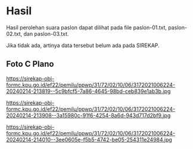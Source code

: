 # Hasil

Hasil perolehan suara paslon dapat dilihat pada file paslon-01.txt, paslon-02.txt, dan paslon-03.txt.

Jika tidak ada, artinya data tersebut belum ada pada SIREKAP.

## Foto C Plano

https://sirekap-obj-formc.kpu.go.id/ef22/pemilu/ppwp/31/72/02/10/06/3172021006224-20240214-213819--5c9bfcf5-7a86-4645-98bd-ceb839e1ab3b.jpg

https://sirekap-obj-formc.kpu.go.id/ef22/pemilu/ppwp/31/72/02/10/06/3172021006224-20240214-213908--3a15980c-91f6-4254-8a6d-943d717d2bf9.jpg

https://sirekap-obj-formc.kpu.go.id/ef22/pemilu/ppwp/31/72/02/10/06/3172021006224-20240214-214010--3ee0605e-f5b5-4742-be05-254311e24984.jpg

